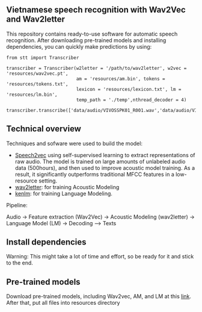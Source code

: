 ## Vietnamese speech recognition with Wav2Vec and Wav2letter
This repository contains ready-to-use software for automatic speech recognition. After downloading pre-trained models and installing dependencies, you can quickly make predictions by using:

```
from stt import Transcriber

transcriber = Transcriber(w2letter = '/path/to/wav2letter', w2vec = 'resources/wav2vec.pt', 
                          am = 'resources/am.bin', tokens = 'resources/tokens.txt', 
                          lexicon = 'resources/lexicon.txt', lm = 'resources/lm.bin',
                          temp_path = './temp',nthread_decoder = 4)

transcriber.transcribe(['data/audio/VIVOSSPK01_R001.wav','data/audio/VIVOSSPK01_R002.wav'])
```

## Technical overview
Techniques and sofware were used to build the model:
 - [Speech2vec](https://arxiv.org/abs/1904.05862) using self-supervised learning to extract representations of raw audio. The model is trained on large amounts of unlabeled audio data (500hours), and then used to improve acoustic model training. As a result, it significantly outperforms traditional MFCC features in a low-resource setting.
 - [wav2letter](https://arxiv.org/pdf/1609.03193.pdf): for training Acoustic Modeling
 - [kenlm](https://github.com/kpu/kenlm): for training Language Modeling.

Pipeline:

Audio -> Feature extraction (Wav2Vec) -> Acoustic Modeling (wav2letter) -> Language Model (LM) -> Decoding --> Texts


## Install dependencies
Warning: This might take a lot of time and effort, so be ready for it and stick to the end.

## Pre-trained models
Download pre-trained models, including Wav2vec, AM, and LM at this [link](https://drive.google.com/file/d/1q7ReoRT9yeDxVm8Xj521n-c-bIhgcBwU/view?usp=sharing). After that, put all files into resources directory


